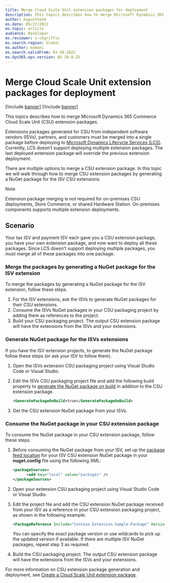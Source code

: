 ```yaml
---
title: Merge Cloud Scale Unit extension packages for deployment
description: This topics describes how to merge Microsoft Dynamics 365 Commerce Cloud Scale Unit (CSU) extension packages for deployment.
author: mugunthanm
ms.date: 05/27/2022
ms.topic: article
audience: Developer
ms.reviewer: v-chgriffin
ms.search.region: Global
ms.author: mumani
ms.search.validFrom: 03-30-2022
ms.dyn365.ops.version: AX 10.0.25
---
```


# Merge Cloud Scale Unit extension packages for deployment

[!include [banner](../includes/banner.md)]
[!include [banner](../includes/preview-banner.md)]

This topics describes how to merge Microsoft Dynamics 365 Commerce Cloud Scale Unit (CSU) extension packages.

Extensions packages generated for CSU from independent software vendors (ISVs), partners, and customers must be merged into a single package before deploying to [Microsoft Dynamics Lifecycle Services (LCS)](https://lcs.dynamics.com/Logon/Index). Currently, LCS doesn’t support deploying multiple extension packages. The last deployed extension package will override the previous extension deployment.

There are multiple options to merge a CSU extension package. In this topic we will walk through how to merge CSU extension packages by generating a NuGet package for the ISV CSU extensions.

> [!NOTE]
> Extension package merging is not required for on-premises CSU deployments, Store Commerce, or shared Hardware Station. On-premises components supports multiple extension deployments.

## Scenario

Your tax ISV and payment ISV each gave you a CSU extension package, you have your own extension package, and now want to deploy all these packages.
Since LCS doesn't support deploying multiple packages, you must merge all of these packages into one package.

### Merge the packages by generating a NuGet package for the ISV extension

To merge the packages by generating a NuGet package for the ISV extension, follow these steps.

1. For the ISV extensions, ask the ISVs to generate NuGet packages for their CSU extensions.
1. Consume the ISVs NuGet packages in your CSU packaging project by adding them as references to the project.
1. Build your CSU packaging project. The output CSU extension package will have the extensions from the ISVs and your extensions.

### Generate NuGet package for the ISVs extensions

If you have the ISV extension projects, to generate the NuGet package follow these steps (or ask your ISV to follow them).

1. Open the ISVs extension CSU packaging project using Visual Studio Code or Visual Studio.
1. Edit the ISVs CSU packaging project file and add the following build property to [generate the NuGet package on build](/nuget/create-packages/creating-a-package-msbuild#automatically-generate-package-on-build) in addition to the CSU extension package.

    ```XML
    <GeneratePackageOnBuild>true</GeneratePackageOnBuild>
    ```
        
1. Get the CSU extension NuGet package from your ISVs.

### Consume the NuGet package in your CSU extension package

To consume the NuGet package in your CSU extension package, follow these steps.

1. Before consuming the NuGet package from your ISV, set up the [package feed location](/nuget/hosting-packages/local-feeds) for your ISV CSU extension NuGet package in your **nuget.config** file using the following XML:

    ```XML
    <packageSources>
          <add key="local" value="packages" />
    </packageSources>
    ```

1. Open your extension CSU packaging project using Visual Studio Code or Visual Studio.
1. Edit the project file and add the CSU extension NuGet package received from your ISV as a reference in your CSU extension packaging project, as shown in the following example:

    ```XML
    <PackageReference Include="Contoso.Extension.Sample.Package" Version="2.0.*” />
    ```
    You can specify the exact package version or use wildcards to pick up the updated version if available. If there are multiple ISV NuGet packages, repeat step 3 as required.

1. Build the CSU packaging project. The output CSU extension package will have the extensions from the ISVs and your extensions.

For more information on CSU extension package generation and deployment, see [Create a Cloud Scale Unit extension package](csu-packaging.md).

